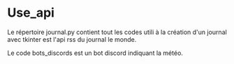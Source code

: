 # Use_api

Le répertoire journal.py contient tout les codes utili à la création d'un journal avec tkinter est l'api rss du journal le monde.

Le code bots_discords est un bot discord indiquant la météo.

